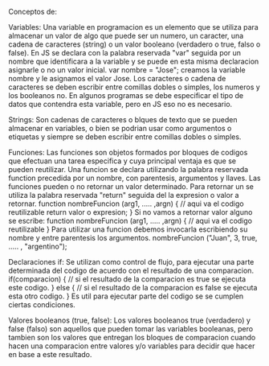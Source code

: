 Conceptos de:

Variables: 
Una variable en programacion es un elemento que se utiliza para almacenar un valor de algo que puede ser un numero, un caracter, una cadena de caracteres (string) o un valor booleano (verdadero o true, falso o false).
En JS se declara con la palabra reservada "var" seguida por un nombre que identificara a la variable y se puede en esta misma declaracion asignarle o no un valor inicial.
    var nombre = "Jose"; creamos la variable nombre y le asignamos el valor Jose. 
Los caracteres o cadena de caracteres se deben escribir entre comillas dobles o simples, los numeros y los booleanos no.
En algunos programas se debe especificar el tipo de datos que contendra esta variable, pero en JS eso no es necesario.

Strings:
Son cadenas de caracteres o blques de texto que se pueden almacenar en variables, o bien se podrian usar como argumentos o etiquetas y siempre se deben escribir entre comillas dobles o simples.

Funciones:
Las funciones son objetos formados por bloques de codigos que efectuan una tarea especifica y cuya principal ventaja es que se pueden reutilizar. 
Una funcion se declara utilizando la palabra reservada function precedida por un nombre, con parentesis, argumentos y llaves.
Las funciones pueden o no retornar un valor determinado. Para retornar un se utiliza la palabra reservada "return" seguida del la expresion o valor a retornar.
    function nombreFuncion (arg1, ..... ,argn) {
        // aqui va el codigo reutilizable
        return valor o expresion;
    }
Si no vamos a retornar valor alguno se escribe:
    function nombreFuncion (arg1, ..... ,argn) {
        // aqui va el codigo reutilizable
    }
Para utilizar una funcion debemos invocarla escribiendo su nombre y entre parentesis los argumentos.
    nombreFuncion ("Juan", 3, true, ..... , "argentino");

Declaraciones if:
Se utilizan como control de flujo, para ejecutar una parte determinada del codigo de acuerdo con el resultado de una comparacion.
    if(comparacion) {
        // si el resultado de la comparacion es true se ejecuta este codigo.
    } 
    else {
        // si el resultado de la comparacion es false se ejecuta esta otro codigo.
    }
Es util para ejecutar parte del codigo se se cumplen ciertas condiciones.

Valores booleanos (true, false):
Los valores booleanos true (verdadero) y false (falso) son aquellos que pueden tomar las variables booleanas, pero tambien son los valores que entregan los bloques de comparacion cuando hacen una comparacion entre valores y/o variables para decidir que hacer en base a este resultado.